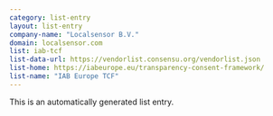 ```yaml
---
category: list-entry
layout: list-entry
company-name: "Localsensor B.V."
domain: localsensor.com
list: iab-tcf
list-data-url: https://vendorlist.consensu.org/vendorlist.json
list-home: https://iabeurope.eu/transparency-consent-framework/
list-name: "IAB Europe TCF"
---
```


This is an automatically generated list entry.
